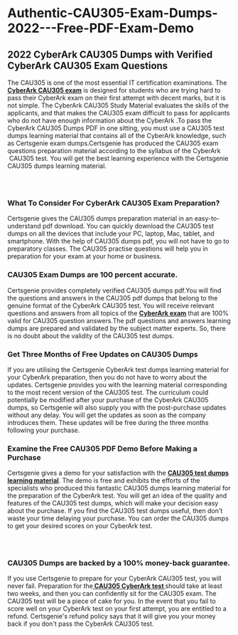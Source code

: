 # Authentic-CAU305-Exam-Dumps-2022---Free-PDF-Exam-Demo<h2><strong>2022 CyberArk CAU305 Dumps with Verified CyberArk CAU305 Exam Questions</strong></h2> <p>The CAU305 is one of the most essential IT certification examinations. The <a href="https://www.certsgenie.com/cyberark/cau305-pdf-dumps"><strong>CyberArk CAU305 exam</strong></a> is designed for students who are trying hard to pass their CyberArk exam on their first attempt with decent marks, but it is not simple. The CyberArk CAU305 Study Material evaluates the skills of the applicants, and that makes the CAU305 exam difficult to pass for applicants who do not have enough information about the CyberArk .To pass the CyberArk CAU305 Dumps PDF in one sitting, you must use a CAU305 test dumps learning material that contains all of the CyberArk knowledge, such as Certsgenie exam dumps.Certsgenie has produced the CAU305 exam questions preparation material according to the syllabus of the CyberArk &nbsp;CAU305 test. You will get the best learning experience with the Certsgenie CAU305 dumps learning material.</p> <p><a href="https://www.certsgenie.com/cyberark/cau305-pdf-dumps" style="display: block; padding: 1em 0; text-align: center; "><img alt="" src="https://blogger.googleusercontent.com/img/b/R29vZ2xl/AVvXsEgO1ePIT5bAw4JCg82qykRc71Xossn_88UmNiMiJgRPCnvDzaKhQmgO2X9bV6TpN9qSYVJJ2MjEumMb0t1ZgyR_gByLqDXQR_FduPn2erzRQTkt1pUFmkY3wfbx5jzrIcOP4S3cxMKHSr0iEiOidKyDYd_7NjYtfgpZ7b1lrGk-ShjLlyfynp8oFM4zYw/s1600/Banner%201.jpg" /></a></p> <h3><strong>What To Consider For CyberArk CAU305 Exam Preparation?</strong></h3> <p>Certsgenie gives the CAU305 dumps preparation material in an easy-to-understand pdf download. You can quickly download the CAU305 test dumps on all the devices that include your PC, laptop, Mac, tablet, and smartphone. With the help of CAU305 dumps pdf, you will not have to go to preparatory classes. The CAU305 practise questions will help you in preparation for your exam at your home or business.</p> <h3><strong>CAU305 Exam Dumps are 100 percent accurate.</strong></h3> <p>Certsgenie provides completely verified CAU305 dumps pdf.You will find the questions and answers in the CAU305 pdf dumps that belong to the genuine format of the CyberArk CAU305 test. You will receive relevant questions and answers from all topics of the <a href="https://www.certsgenie.com/cyberark/cau305-pdf-dumps"><strong>CyberArk exam</strong></a> that are 100% valid for CAU305 question answers.The pdf questions and answers learning dumps are prepared and validated by the subject matter experts. So, there is no doubt about the validity of the CAU305 test dumps.</p> <h3><strong>Get Three Months of Free Updates on CAU305 Dumps</strong></h3> <p>If you are utilising the Certsgenie CyberArk test dumps learning material for your CyberArk preparation, then you do not have to worry about the updates. Certsgenie provides you with the learning material corresponding to the most recent version of the CAU305 test. The curriculum could potentially be modified after your purchase of the CyberArk CAU305 dumps, so Certsgenie will also supply you with the post-purchase updates without any delay. You will get the updates as soon as the company introduces them. These updates will be free during the three months following your purchase.</p> <h3><strong>Examine the Free CAU305 PDF Demo Before Making a Purchase</strong></h3> <p>Certsgenie gives a demo for your satisfaction with the <a href="https://www.certsgenie.com/cyberark/cau305-pdf-dumps"><strong>CAU305 test dumps learning material</strong></a>. The demo is free and exhibits the efforts of the specialists who produced this fantastic CAU305 dumps learning material for the preparation of the CyberArk test. You will get an idea of the quality and features of the CAU305 test dumps, which will make your decision easy about the purchase. If you find the CAU305 test dumps useful, then don&#39;t waste your time delaying your purchase. You can order the CAU305 dumps to get your desired scores on your CyberArk test.</p> <p><a href="hhttps://www.certsgenie.com/cyberark/cau305-pdf-dumps" style="display: block; padding: 1em 0; text-align: center; "><img alt="" src="https://blogger.googleusercontent.com/img/b/R29vZ2xl/AVvXsEj3zfp26fobfEw_E3FMeUMaFamcWc-bKsu_525WK8ISqDEyAJkPKOLyeqHJzBXVvKwHP0bTNTERYvWWgOzvpG-DuQ_cPnNOJO1bUfVOHhAXJThy7cLobHgRdochHEeovcJnxpqjNiv-FNLMY1glEh7x833Q6cym5o0AmGhO9ufjgwPhihHJ9ovBp-j40g/s1600/banner%202.jpg" /></a></p> <h3><strong>CAU305 Dumps are backed by a 100% money-back guarantee.</strong></h3> <p>If you use Certsgenie to prepare for your CyberArk CAU305 test, you will never fail. Preparation for the<a href="https://www.certsgenie.com/cyberark/cau305-pdf-dumps"><strong> CAU305 CyberArk test </strong></a>should take at least two weeks, and then you can confidently sit for the CAU305 exam. The CAU305 test will be a piece of cake for you. In the event that you fail to score well on your CyberArk test on your first attempt, you are entitled to a refund. Certsgenie&#39;s refund policy says that it will give you your money back if you don&#39;t pass the CyberArk CAU305 test.</p>
